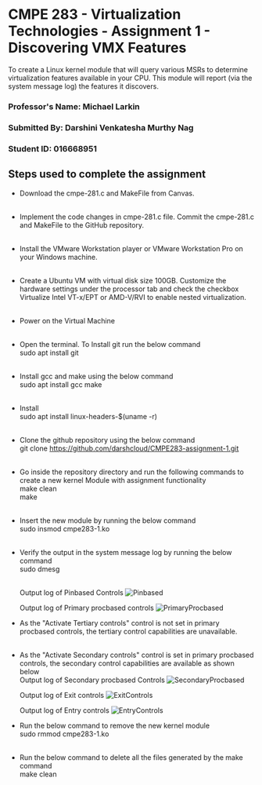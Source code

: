 # CMPE 283 - Virtualization Technologies - Assignment 1 - Discovering VMX Features

To create a Linux kernel module that will query various MSRs to determine
virtualization features available in your CPU. This module will report (via the system message log) the
features it discovers.

### Professor's Name: Michael Larkin <br/>
### Submitted By: Darshini Venkatesha Murthy Nag <br/>
### Student ID: 016668951 <br/>

## Steps used to complete the assignment

* Download the cmpe-281.c and MakeFile from Canvas.<br/><br/>
* Implement the code changes in cmpe-281.c file. Commit the cmpe-281.c and MakeFile to the GitHub repository. <br/><br/>
* Install the VMware Workstation player or VMware Workstation Pro on your Windows machine. <br/><br/>
* Create a Ubuntu VM with virtual disk size 100GB. Customize the hardware settings under the processor tab and check the checkbox Virtualize Intel VT-x/EPT or AMD-V/RVI to enable nested virtualization.<br/><br/>
* Power on the Virtual Machine <br/><br/>
* Open the terminal. To Install git run the below command <br/>
  sudo apt install git<br/><br/>
* Install gcc and make using the below command <br/>
  sudo apt install gcc make<br/><br/>
* Install <br/>
  sudo apt install linux-headers-$(uname -r)<br/><br/>
* Clone the github repository using the below command <br/>
  git clone https://github.com/darshcloud/CMPE283-assignment-1.git <br/><br/>
* Go inside the repository directory and run the following commands to create a new kernel Module with assignment functionality <br/>
  make clean <br/>
  make<br/><br/>
* Insert the new module by running the below command <br/>
  sudo insmod cmpe283-1.ko<br/><br/>
* Verify the output in the system message log by running the below command<br/>
  sudo dmesg <br/><br/>

  Output log of Pinbased Controls
  ![Pinbased](https://user-images.githubusercontent.com/111547793/200163080-3ec9d2fe-1f49-4b3a-91f6-5d372ee467bc.png)<br/>

  Output log of Primary procbased controls 
  ![PrimaryProcbased](https://user-images.githubusercontent.com/111547793/200163196-0f52b7b1-d70e-46d2-bbc9-dfe792b10554.png)<br/>

* As the "Activate Tertiary controls" control is not set in primary procbased controls, the tertiary control capabilities are unavailable. <br/><br/>
* As the "Activate Secondary controls" control is set in primary procbased controls, the secondary control capabilities are available as shown below<br/>
  Output log of Secondary procbased Controls
  ![SecondaryProcbased](https://user-images.githubusercontent.com/111547793/200163209-a0e12c88-2a7c-431b-b613-6399b5cd148c.png)<br/>

  Output log of Exit controls
  ![ExitControls](https://user-images.githubusercontent.com/111547793/200163223-a77beea5-ac70-45b3-80c1-6c51a728ce5f.png)<br/>

  Output log of Entry controls
  ![EntryControls](https://user-images.githubusercontent.com/111547793/200163243-820b2d72-d1cd-413c-a3b7-c706f68a5fa9.png)<br/>

* Run the below command to remove the new kernel module<br/>
  sudo rmmod cmpe283-1.ko<br/><br/>
* Run the below command to delete all the files generated by the make command<br/>
  make clean



 




